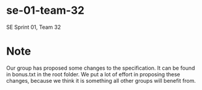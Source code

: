 # se-01-team-32
SE Sprint 01, Team 32
# Note
Our group has proposed some changes to the specification. It can be found in bonus.txt in the root folder. We put a lot of effort in proposing these changes, because we think it is something all other groups will benefit from.
